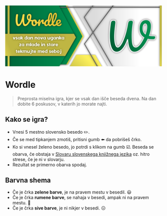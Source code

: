 ![Wordle banner](assets/img/banner.png "Wordle banner")

# Wordle
> Preprosta miselna igra, kjer se vsak dan išče beseda dvena. Na dan dobite 6 poskusov, v katerih jo morate najti.


## Kako se igra?
- Vnesi 5 mestno slovensko besedo :pencil2:.
- Če se med tipkanjem zmotiš, pritisni gumb :arrow_left: da pobrišeš črko.
- Ko si vnesel želeno besedo, jo potrdi s klikom na gumb :ballot_box_with_check:.
Beseda se obarva, če obstaja v [Slovaru slovenskega knjižnega jezika](https://www.fran.si/) oz. hitro strese, če je ni v slovarju.
- Rezultat se primerno obarva spodaj.

## Barvna shema
- Če je črka **zelene barve**, je na pravem mestu v besedil. :smiley:
- Če je črka **rumene barve**, se nahaja v besedi, ampak ni na pravem mestu. :thinking:
- Če je črka **sive barve**, je ni nikjer v besedi. :confounded:
